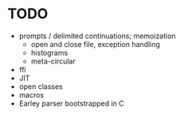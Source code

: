 TODO
====

* prompts / delimited continuations; memoization
    * open and close file, exception handling
    * histograms
    * meta-circular
* ffi
* JIT
* open classes
* macros
* Earley parser bootstrapped in C

